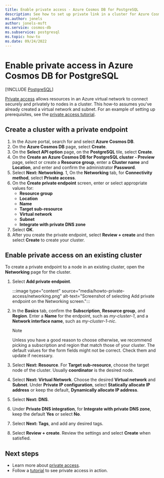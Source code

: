 ```yaml
---
title: Enable private access - Azure Cosmos DB for PostgreSQL
description: See how to set up private link in a cluster for Azure Cosmos DB for PostgreSQL.
ms.author: jonels
author: jonels-msft
ms.service: cosmos-db
ms.subservice: postgresql
ms.topic: how-to
ms.date: 09/24/2022
---
```


# Enable private access in Azure Cosmos DB for PostgreSQL

[!INCLUDE [PostgreSQL](../includes/appliesto-postgresql.md)]

[Private access](concepts-private-access.md) allows resources in an Azure
virtual network to connect securely and privately to nodes in a
cluster. This how-to assumes you've already created a virtual
network and subnet. For an example of setting up prerequisites, see the
[private access tutorial](tutorial-private-access.md).

## Create a cluster with a private endpoint

1. In the Azure portal, search for and select **Azure Cosmos DB**.
1. On the **Azure Cosmos DB** page, select **Create**.
1. On the **Select API option** page, on the **PostgreSQL** tile, select **Create**.
1. On the **Create an Azure Cosmos DB for PostgreSQL cluster - Preview** page, select or create a **Resource group**, enter a **Cluster name** and **Location**, and enter and confirm the administrator **Password**.
1. Select **Next: Networking**.
1, On the **Networking** tab, for **Connectivity method**, select **Private access**.
1. On the **Create private endpoint** screen, enter or select appropriate values for:
   - **Resource group**
   - **Location**
   - **Name**
   - **Target sub-resource**
   - **Virtual network**
   - **Subnet**
   - **Integrate with private DNS zone**
1. Select **OK**.
1. After you create the private endpoint, select **Review + create** and then select **Create** to create your cluster.

## Enable private access on an existing cluster

To create a private endpoint to a node in an existing cluster, open the
**Networking** page for the cluster.

1. Select **Add private endpoint**.

   :::image type="content" source="media/howto-private-access/networking.png" alt-text="Screenshot of selecting Add private endpoint on the Networking screen.":::

2. In the **Basics** tab, confirm the **Subscription**, **Resource group**, and
   **Region**. Enter a **Name** for the endpoint, such as *my-cluster-1*, and a **Network interface name**, such as *my-cluster-1-nic*.

   > [!NOTE]
   >
   > Unless you have a good reason to choose otherwise, we recommend picking a
   > subscription and region that match those of your cluster. The
   > default values for the form fields might not be correct. Check them and
   > update if necessary.

3. Select **Next: Resource**. For **Target sub-resource**, choose the target
   node of the cluster. Usually **coordinator** is the desired node.

4. Select **Next: Virtual Network**. Choose the desired **Virtual network** and
   **Subnet**. Under **Private IP configuration**, select **Statically allocate IP address** or keep the default, **Dynamically allocate IP address**.

1. Select **Next: DNS**.
1. Under **Private DNS integration**, for **Integrate with private DNS zone**, keep the default **Yes** or select **No**.

5. Select **Next: Tags**, and add any desired tags.

6. Select **Review + create**. Review the settings and select
   **Create** when satisfied.

## Next steps

* Learn more about [private access](concepts-private-access.md).
* Follow a [tutorial](tutorial-private-access.md) to see private access in
  action.
